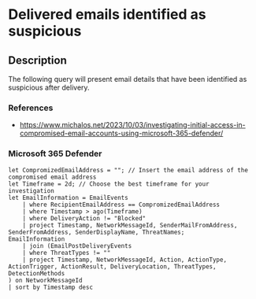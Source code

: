 # Delivered emails identified as suspicious

## Description

The following query will present email details that have been identified as suspicious after delivery.

### References
- https://www.michalos.net/2023/10/03/investigating-initial-access-in-compromised-email-accounts-using-microsoft-365-defender/

### Microsoft 365 Defender
```
let CompromizedEmailAddress = ""; // Insert the email address of the compromised email address
let Timeframe = 2d; // Choose the best timeframe for your investigation
let EmailInformation = EmailEvents
    | where RecipientEmailAddress == CompromizedEmailAddress
    | where Timestamp > ago(Timeframe)
    | where DeliveryAction != "Blocked"
    | project Timestamp, NetworkMessageId, SenderMailFromAddress, SenderFromAddress, SenderDisplayName, ThreatNames;
EmailInformation
    | join (EmailPostDeliveryEvents 
    | where ThreatTypes != ""
    | project Timestamp, NetworkMessageId, Action, ActionType, ActionTrigger, ActionResult, DeliveryLocation, ThreatTypes, DetectionMethods
) on NetworkMessageId
| sort by Timestamp desc 
```
